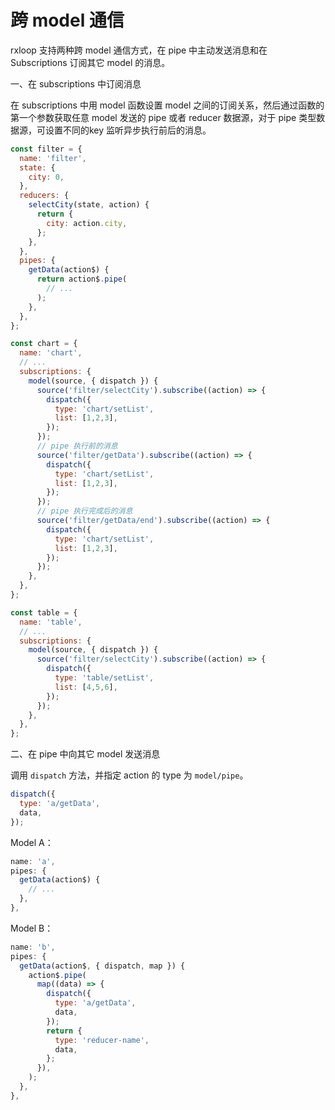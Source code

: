 # 跨 model 通信

rxloop 支持两种跨 model 通信方式，在 pipe 中主动发送消息和在 Subscriptions 订阅其它 model 的消息。

一、在 subscriptions 中订阅消息

在 subscriptions 中用 model 函数设置 model 之间的订阅关系，然后通过函数的第一个参数获取任意 model 发送的 pipe 或者 reducer 数据源，对于 pipe 类型数据源，可设置不同的key 监听异步执行前后的消息。

```js
const filter = {
  name: 'filter',
  state: {
    city: 0,
  },
  reducers: {
    selectCity(state, action) {
      return {
        city: action.city,
      };
    },
  },
  pipes: {
    getData(action$) {
      return action$.pipe(
        // ...
      );
    },
  },
};

const chart = {
  name: 'chart',
  // ...
  subscriptions: {
    model(source, { dispatch }) {
      source('filter/selectCity').subscribe((action) => {
        dispatch({
          type: 'chart/setList',
          list: [1,2,3],
        });
      });
      // pipe 执行前的消息
      source('filter/getData').subscribe((action) => {
        dispatch({
          type: 'chart/setList',
          list: [1,2,3],
        });
      });
      // pipe 执行完成后的消息
      source('filter/getData/end').subscribe((action) => {
        dispatch({
          type: 'chart/setList',
          list: [1,2,3],
        });
      });
    },
  },
};

const table = {
  name: 'table',
  // ...
  subscriptions: {
    model(source, { dispatch }) {
      source('filter/selectCity').subscribe((action) => {
        dispatch({
          type: 'table/setList',
          list: [4,5,6],
        });
      });
    },
  },
};
```

二、在 pipe 中向其它 model 发送消息

调用 `dispatch` 方法，并指定 action 的 type 为 `model/pipe`。

```js
dispatch({
  type: 'a/getData',
  data,
});
```

Model A：
```js
name: 'a',
pipes: {
  getData(action$) {
    // ...
  },
},
```

Model B：
```js
name: 'b',
pipes: {
  getData(action$, { dispatch, map }) {
    action$.pipe(
      map((data) => {
        dispatch({
          type: 'a/getData',
          data,
        });
        return {
          type: 'reducer-name',
          data,
        };
      }),
    );    
  },
},
```

